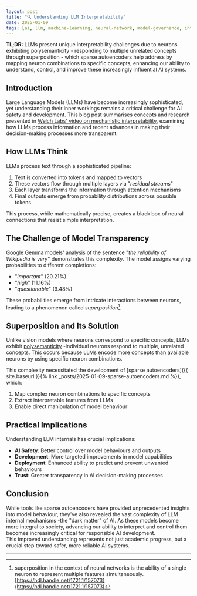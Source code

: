 ```yaml
---
layout: post
title: "🔍 Understanding LLM Interpretability"
date: 2025-01-09
tags: [ai, llm, machine-learning, neural-network, model-governance, interpretability]
---
```


**TL;DR:** LLMs present unique interpretability challenges due to neurons
exhibiting polysemanticity - responding to multiple unrelated concepts through
superposition - which sparse autoencoders help address by mapping neuron
combinations to specific concepts, enhancing our ability to understand, control,
and improve these increasingly influential AI systems.
<!--more-->

## Introduction

Large Language Models (LLMs) have become increasingly sophisticated, yet
understanding their inner workings remains a critical challenge for AI safety
and development. This blog post summarises concepts and research presented in
[Welch Labs' video on mechanistic interpretability](https://www.youtube.com/watch?v=UGO_Ehywuxc),
examining how LLMs process information and recent advances in making their
decision-making processes more transparent.

## How LLMs Think

LLMs process text through a sophisticated pipeline:

1. Text is converted into tokens and mapped to vectors
2. These vectors flow through multiple layers via "_residual streams_"
3. Each layer transforms the information through attention mechanisms
4. Final outputs emerge from probability distributions across possible tokens

This process, while mathematically precise, creates a black box of neural
connections that resist simple interpretation.

## The Challenge of Model Transparency

[Google Gemma](https://ai.google.dev/gemma) models' analysis of the sentence
"_the reliability of Wikipedia is very_" demonstrates this complexity. The model
assigns varying probabilities to different completions:

- "_important_" (20.21%)
- "_high_" (11.16%)
- "_questionable_" (9.48%)

These probabilities emerge from intricate interactions between neurons, leading
to a phenomenon called _superposition_[^1].

## Superposition and Its Solution

Unlike vision models where neurons correspond to specific concepts, LLMs exhibit
[polysemanticity](https://arxiv.org/abs/2210.01892) -individual neurons respond
to multiple, unrelated concepts. This occurs because LLMs encode more concepts
than available neurons by using specific neuron combinations.

This complexity necessitated the development of [sparse autoencoders]({{
site.baseurl }}{% link _posts/2025-01-09-sparse-autoencoders.md %}), which:

1. Map complex neuron combinations to specific concepts
2. Extract interpretable features from LLMs
3. Enable direct manipulation of model behaviour

## Practical Implications

Understanding LLM internals has crucial implications:

- **AI Safety**: Better control over model behaviours and outputs
- **Development**: More targeted improvements in model capabilities
- **Deployment**: Enhanced ability to predict and prevent unwanted behaviours
- **Trust**: Greater transparency in AI decision-making processes

## Conclusion

While tools like sparse autoencoders have provided unprecedented insights into
model behaviour, they've also revealed the vast complexity of LLM internal
mechanisms -the "dark matter" of AI. As these models become more integral to
society, advancing our ability to interpret and control them becomes
increasingly critical for responsible AI development.\
This improved understanding represents not just academic progress, but a crucial
step toward safer, more reliable AI systems.

---

[^1]: superposition in the context of neural networks is the ability of a single
    neuron to represent multiple features simultaneously.
    [https://hdl.handle.net/1721.1/157073](https://hdl.handle.net/1721.1/157073)
